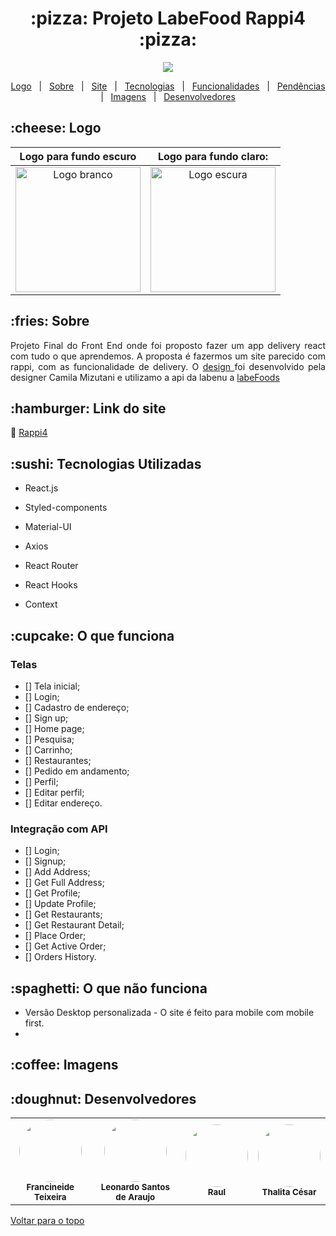  <!-- TITLE -->
 <h1 align="center" id="top"> :pizza: Projeto LabeFood Rappi4 :pizza:</h1>
 
  <!-- LICENSE -->
<p align="center">
  <a href="https://choosealicense.com/licenses/mit/" target="_blank"><img src="https://img.shields.io/static/v1?label=License&message=MIT&color=informational"></a>
 </p>
 
 <!-- MENU -->
<p align="center">
  <a href="#logo">Logo</a> &#xa0; | &#xa0; 
  <a href="#sobre">Sobre</a> &#xa0; | &#xa0; 
  <a href="#site">Site</a> &#xa0; | &#xa0; 
  <a href="#tecnologias">Tecnologias</a> &#xa0; | &#xa0;
  <a href="#funciona">Funcionalidades</a> &#xa0; | &#xa0;  
  <a href="#pendente">Pendências</a> &#xa0; | &#xa0;
  <a href="#imagens">Imagens</a> &#xa0; | &#xa0;    
  <a href="#desenvolvedores">Desenvolvedores</a> &#xa0; 
</p>


<!-- LOGO -->
<h2 id="logo"> :cheese:  Logo </h2>

   Logo para fundo escuro            |       Logo para fundo claro:
:-----------------------------------:|:-----------------------------------:
<img alt= "Logo branco" src="https://user-images.githubusercontent.com/83131771/165494071-7b041e65-d722-4c94-83e0-58ecec772a9d.png"  width="200px" />  |  <img alt= "Logo escura" src="https://user-images.githubusercontent.com/83131771/165494011-729de5de-745e-4113-9bea-4515c57e6fd9.png"  width="200px"  />

<!-- SOBRE -->
<h2 id="sobre">:fries: Sobre </h2>
<p align="justify">Projeto Final do Front End onde foi proposto fazer um app delivery react com tudo o que aprendemos. A proposta é fazermos um site parecido com rappi, com as funcionalidade de delivery. O <a href="https://scene.zeplin.io/project/5dd5ae92669af1bc817c8359" target="_blank"> design </a> foi desenvolvido pela designer Camila Mizutani
e utilizamo a api da labenu a <a href="https://documenter.getpostman.com/view/7549981/SWTEdGtT" target="_blank"> labeFoods </a> 
</p>

<h2 id="site"> :hamburger: Link do site </h2>
<p>🔗 <a href="actually-planes.surge.sh" target="_blank"> Rappi4 </a>  </p>

<h2 id="tecnologias"> :sushi: Tecnologias Utilizadas </h2>

* <p>  React.js </p>
* <p>  Styled-components</p>
* <p>  Material-UI </p>
* <p>  Axios </p>
* <p>  React Router</p>
* <p>  React Hooks</p>
* <p>  Context</p>

<h2 id="funciona">:cupcake: O que funciona</h2>

### Telas
- [] Tela inicial;
- [] Login;
- [] Cadastro de endereço;
- [] Sign up;
- [] Home page;
- [] Pesquisa;
- [] Carrinho;
- [] Restaurantes;
- [] Pedido em andamento;
- [] Perfil;
- [] Editar perfil;
- [] Editar endereço.

### Integração com API
- [] Login;
- [] Signup;
- [] Add Address;
- [] Get Full Address;
- [] Get Profile;
- [] Update Profile;
- [] Get Restaurants;
- [] Get Restaurant Detail;
- [] Place Order;
- [] Get Active Order;
- [] Orders History.


<h2 id="pendente">:spaghetti: O que não funciona</h2>

-  Versão Desktop personalizada - O site é feito para mobile com mobile first.
-  
 

<h2 id="imagens">:coffee: Imagens</h2>

<h2 id="desenvolvedores">:doughnut: Desenvolvedores</h2>   
  
<table>
  <tr>
    <td align="center">
      <img src="https://user-images.githubusercontent.com/83131771/165489921-bc22bebf-2dd1-461a-803a-6373148336e0.jpg"
 style="border-radius: 50%" width="100px"/>
      <br />
      <sub><b>Francineide Teixeira</b></sub>
      <br />
    </td>
    <td align="center">
      <img src="https://ca.slack-edge.com/TLAVDH7C2-U02JBKEN0PR-468755bab7ef-512" style="border-radius: 50%" width="100px"/>
      <br />
      <sub><b>Leonardo Santos de Araujo</b></sub>
      <br />
    </td>  
    <td align="center">
    <img src="https://user-images.githubusercontent.com/83131771/165490257-9c6404e9-5663-4028-80db-3d0a62230adf.jpg" 
         style="border-radius: 50%" width="100px"/>
      <br />
      <sub><b>Raul</b></sub>
      <br />
    </td>  
    <td align="center">
     <img src="https://user-images.githubusercontent.com/83131771/165490602-642da7c4-65e0-499c-9d0b-41d8ab1c8d68.png" style="border-radius: 50%" width="100px"/>
      <br />
      <sub><b>Thalita César</b></sub>
      <br />
    </td>

</table>
  
  
<a href="#top">Voltar para o topo</a>
 
